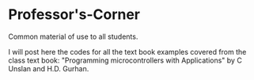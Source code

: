 # Professor's-Corner
Common material of use to all students.

I will post here the codes for all the text book examples covered from the class text book: "Programming microcontrollers with Applications" by C Unslan and H.D. Gurhan. 
